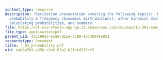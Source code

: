 ```yaml
---
content_type: resource
description: 'Recitation presentation covering the following topics:  Probability,
  probability & frequency (binomial distributions), other binomial distributions,
  calculating probabilities, and summary.'
file: https://ol-ocw-studio-app-qa.s3.amazonaws.com/courses/15-301-managerial-psychology-laboratory-fall-2004/eab8a7b9e958c9a663a2b2fbcd253cf5_r_03_probability.pdf
file_type: application/pdf
parent_uid: 43dc99eb-ace8-d15a-ac08-42c4b0488851
resourcetype: Document
title: r_03_probability.pdf
uid: eab8a7b9-e958-c9a6-63a2-b2fbcd253cf5
---
```

